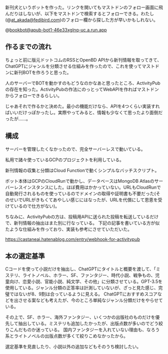 新刊犬というボットを作った。リンクを開いてもマストドンのフォロー画面に飛んだりはしないが、以下をマストドンで検索するとフォローできる。わたし(@at_akada@fedibird.com)のフォロー欄から探した方が早いかもしれない。

@bookbot@apub-bot1-46e33xglnq-uc.a.run.app


## 作るまでの流れ
ちょっと前に版元ドットコムのRSSとOpenBD APIから新刊情報を取ってきて、ChatGPTにジャンルを分類させる仕組みを作ったので、これを使ってマストドンに新刊BOTを作ろうと思った。

人のサーバーでBOTを動かすのもどうなのかなあと思ったところ、ActivityPubの存在を知った。ActivityPubの作法にのっとってWebAPIを作ればマストドンからフォローできるらしい。

じゃあそれで作るかと決めた。最小の機能だけなら、APIを4つくらい実装すればいいだけっぽかったし。実際やってみると、情報も少なくて思ったより面倒だったが……。


## 構成
サーバーを管理したくなかったので、完全サーバーレスで動いている。

私用で諸々使っているGCPのプロジェクトを利用している。

新刊情報の収集と分類はCloud Functionで動くシンプルなバッチスクリプト。

ボット本体はGCPのCloudRunで動かし、データベースはMongoDB Atlasのサーバーレスインスタンスにした。ほぼ費用はかかっていない。URLもCloudRunで自動発行されるものを使っているのでドメインの取得や証明書も不要だった(そのせいでURLがきもくてあやしい感じにはなったが、URLを代償にして恩恵を受けているので仕方がない)。

ちなみに、ActivityPubの方は、投稿用APIに送られた投稿を転送しているだけで、新刊情報の抽出はまた別に行なっている。
下記の記事を書いている方が似たような仕組みを作っており、実装も参考にさせていただいた。

https://castaneai.hatenablog.com/entry/webhook-for-activitypub 


## 本の選定基準
Cコードを使って小説だけを抽出し、ChatGPTにタイトルと概要を渡して、「ミステリ、ライトノベル、ホラー、SF、ファンタジー、時代小説、戦争もの、児童向け、恋愛小説、官能小説、純文学、その他」に分類させている。GPT-3.5を使用している。ジャンル分類の正答率は計測していないが、ざっと見た感じ、完璧ではないが8、9割は合っているように見える。
ChatGPTにおすすめスコアなどを出させる案なども考えたが、今のところ単純なジャンル分類だけをやらせている。

その上で、SF、ホラー、海外ファンタジー、いくつかの出版社のものだけを優先して抽出している。ミステリも追加したかったが、出版点数が多いのでどう絞りこんだものか迷っている。
国内ファンタジーを入れていない理由も、なろう系とライトノベルの出版点数が多くて絞りこめなかったから。

選定基準を見直したり、小説以外の追加などもそのうち検討したい。
